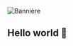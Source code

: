 <!-- Image de bannière: static.panthera.studio/github/antoinelrk/banner.jpg -->
![Bannière](https://static.panthera.studio/github/antoinelrk/banner_github.jpg)
## Hello world 👋
